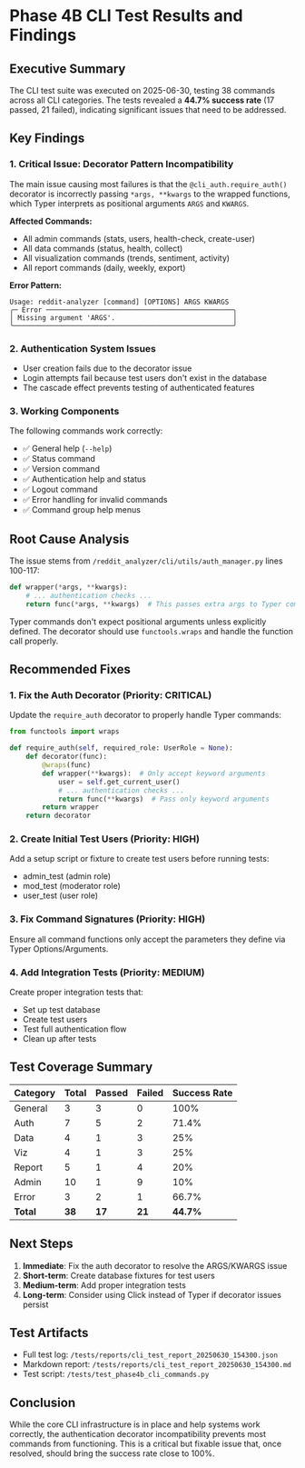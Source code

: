 # Phase 4B CLI Test Results and Findings

## Executive Summary

The CLI test suite was executed on 2025-06-30, testing 38 commands across all CLI categories. The tests revealed a **44.7% success rate** (17 passed, 21 failed), indicating significant issues that need to be addressed.

## Key Findings

### 1. **Critical Issue: Decorator Pattern Incompatibility**

The main issue causing most failures is that the `@cli_auth.require_auth()` decorator is incorrectly passing `*args, **kwargs` to the wrapped functions, which Typer interprets as positional arguments `ARGS` and `KWARGS`.

**Affected Commands:**
- All admin commands (stats, users, health-check, create-user)
- All data commands (status, health, collect)
- All visualization commands (trends, sentiment, activity)
- All report commands (daily, weekly, export)

**Error Pattern:**
```
Usage: reddit-analyzer [command] [OPTIONS] ARGS KWARGS
╭─ Error ──────────────────────────────────────────────╮
│ Missing argument 'ARGS'.                             │
╰──────────────────────────────────────────────────────╯
```

### 2. **Authentication System Issues**

- User creation fails due to the decorator issue
- Login attempts fail because test users don't exist in the database
- The cascade effect prevents testing of authenticated features

### 3. **Working Components**

The following commands work correctly:
- ✅ General help (`--help`)
- ✅ Status command
- ✅ Version command
- ✅ Authentication help and status
- ✅ Logout command
- ✅ Error handling for invalid commands
- ✅ Command group help menus

## Root Cause Analysis

The issue stems from `/reddit_analyzer/cli/utils/auth_manager.py` lines 100-117:

```python
def wrapper(*args, **kwargs):
    # ... authentication checks ...
    return func(*args, **kwargs)  # This passes extra args to Typer commands
```

Typer commands don't expect positional arguments unless explicitly defined. The decorator should use `functools.wraps` and handle the function call properly.

## Recommended Fixes

### 1. **Fix the Auth Decorator** (Priority: CRITICAL)

Update the `require_auth` decorator to properly handle Typer commands:

```python
from functools import wraps

def require_auth(self, required_role: UserRole = None):
    def decorator(func):
        @wraps(func)
        def wrapper(**kwargs):  # Only accept keyword arguments
            user = self.get_current_user()
            # ... authentication checks ...
            return func(**kwargs)  # Pass only keyword arguments
        return wrapper
    return decorator
```

### 2. **Create Initial Test Users** (Priority: HIGH)

Add a setup script or fixture to create test users before running tests:
- admin_test (admin role)
- mod_test (moderator role)
- user_test (user role)

### 3. **Fix Command Signatures** (Priority: HIGH)

Ensure all command functions only accept the parameters they define via Typer Options/Arguments.

### 4. **Add Integration Tests** (Priority: MEDIUM)

Create proper integration tests that:
- Set up test database
- Create test users
- Test full authentication flow
- Clean up after tests

## Test Coverage Summary

| Category | Total | Passed | Failed | Success Rate |
|----------|--------|---------|---------|--------------|
| General | 3 | 3 | 0 | 100% |
| Auth | 7 | 5 | 2 | 71.4% |
| Data | 4 | 1 | 3 | 25% |
| Viz | 4 | 1 | 3 | 25% |
| Report | 5 | 1 | 4 | 20% |
| Admin | 10 | 1 | 9 | 10% |
| Error | 3 | 2 | 1 | 66.7% |
| **Total** | **38** | **17** | **21** | **44.7%** |

## Next Steps

1. **Immediate**: Fix the auth decorator to resolve the ARGS/KWARGS issue
2. **Short-term**: Create database fixtures for test users
3. **Medium-term**: Add proper integration tests
4. **Long-term**: Consider using Click instead of Typer if decorator issues persist

## Test Artifacts

- Full test log: `/tests/reports/cli_test_report_20250630_154300.json`
- Markdown report: `/tests/reports/cli_test_report_20250630_154300.md`
- Test script: `/tests/test_phase4b_cli_commands.py`

## Conclusion

While the core CLI infrastructure is in place and help systems work correctly, the authentication decorator incompatibility prevents most commands from functioning. This is a critical but fixable issue that, once resolved, should bring the success rate close to 100%.
